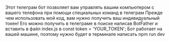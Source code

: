 Этот телеграм бот позволяет вам управлять вашим компьютером с вашего телефона при помощи специальных команд в телеграм
Прежде чем использовать мой код, вам нужно получить ваш индивидуальный токен! Его можно получить в телеграме в поиске написав BotFather и вставить в файл index.js в const token = 'YOUR_TOKEN';
Бот работает на вашей машине, поэтому нужно будет в терминале написать  npm run dev
